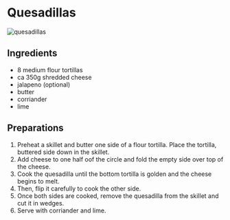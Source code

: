 # Quesadillas

![quesadillas](https://i0.wp.com/media.zeinaskitchen.se/2021/04/quesadillas-1-scaled.jpg?resize=1920%2C1920&ssl=1)

## Ingredients

- 8 medium flour tortillas
- ca 350g shredded cheese
- jalapeno (optional)
- butter
- corriander
- lime

## Preparations

1. Preheat a skillet and butter one side of a flour tortilla. Place the tortilla, buttered side down in the skillet. 
2. Add cheese to one half oof the circle and fold the empty side over top of the cheese. 
3. Cook the quesadilla until the bottom tortilla is golden and the cheese begins to melt. 
4. Then, flip it carefully to cook the other side.
5. Once both sides are cooked, remove the quesadilla from the skillet and cut it in wedges.
6. Serve with corriander and lime.
